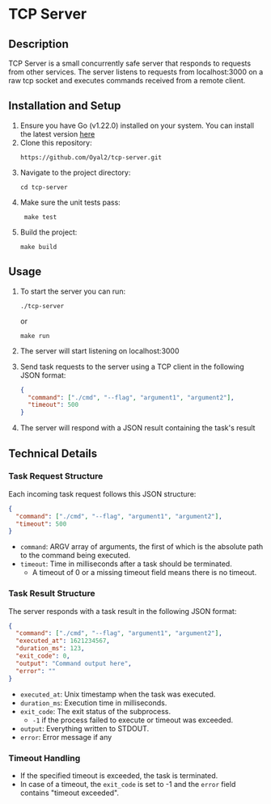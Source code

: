 # TCP Server

## Description
TCP Server is a small concurrently safe server that responds to requests from other services. The server listens to requests from localhost:3000 on a raw tcp socket and executes commands received from a remote client. 

## Installation and Setup
1. Ensure you have Go (v1.22.0) installed on your system. You can install the latest version [here](https://go.dev/doc/install) 
2. Clone this repository:
   ```
   https://github.com/Oyal2/tcp-server.git
   ```
3. Navigate to the project directory:
   ```
   cd tcp-server
   ```
4. Make sure the unit tests pass:
   ```
    make test
   ```
5. Build the project:
   ```
   make build
   ```

## Usage
1. To start the server you can run:
   ```
   ./tcp-server
   ```

    or 

    ```
    make run
    ```
2. The server will start listening on localhost:3000
3. Send task requests to the server using a TCP client in the following JSON format:
   ```json
   {
     "command": ["./cmd", "--flag", "argument1", "argument2"],
     "timeout": 500
   }
   ```
4. The server will respond with a JSON result containing the task's result

## Technical Details

### Task Request Structure
Each incoming task request follows this JSON structure:
```json
{
  "command": ["./cmd", "--flag", "argument1", "argument2"],
  "timeout": 500
}
```
- `command`: ARGV array of arguments, the first of which is the absolute
path to the command being executed.
- `timeout`: Time in milliseconds after a task should be terminated. 
  - A timeout of 0 or a missing timeout field means there is no timeout.

### Task Result Structure
The server responds with a task result in the following JSON format:
```json
{
  "command": ["./cmd", "--flag", "argument1", "argument2"],
  "executed_at": 1621234567,
  "duration_ms": 123,
  "exit_code": 0,
  "output": "Command output here",
  "error": ""
}
```
- `executed_at`: Unix timestamp when the task was executed.
- `duration_ms`: Execution time in milliseconds.
- `exit_code`: The exit status of the subprocess.
  - `-1` if the process failed to execute or timeout was exceeded.
- `output`: Everything written to STDOUT.
- `error`: Error message if any

### Timeout Handling
- If the specified timeout is exceeded, the task is terminated.
- In case of a timeout, the `exit_code` is set to -1 and the `error` field contains "timeout exceeded".